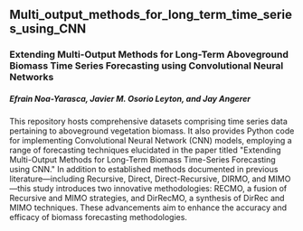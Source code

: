 ## Multi_output_methods_for_long_term_time_series_using_CNN

### Extending Multi-Output Methods for Long-Term Aboveground Biomass Time Series Forecasting using Convolutional Neural Networks
##### Efrain Noa-Yarasca, Javier M. Osorio Leyton, and Jay Angerer

This repository hosts comprehensive datasets comprising time series data pertaining to aboveground vegetation biomass. It also provides Python code for implementing Convolutional Neural Network (CNN) models, employing a range of forecasting techniques elucidated in the paper titled "Extending Multi-Output Methods for Long-Term Biomass Time-Series Forecasting using CNN." In addition to established methods documented in previous literature—including Recursive, Direct, Direct-Recursive, DIRMO, and MIMO—this study introduces two innovative methodologies: RECMO, a fusion of Recursive and MIMO strategies, and DirRecMO, a synthesis of DirRec and MIMO techniques. These advancements aim to enhance the accuracy and efficacy of biomass forecasting methodologies.
